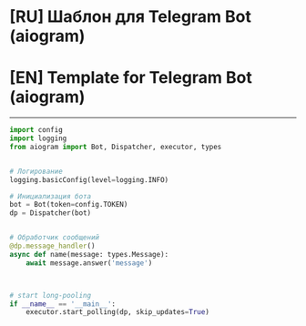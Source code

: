 # [RU] Шаблон для Telegram Bot (aiogram)
# [EN] Template for Telegram Bot (aiogram)
***
```python
import config
import logging
from aiogram import Bot, Dispatcher, executor, types


# Логирование
logging.basicConfig(level=logging.INFO)

# Инициализация бота
bot = Bot(token=config.TOKEN)
dp = Dispatcher(bot)


# Обработчик сообщений
@dp.message_handler()
async def name(message: types.Message):
    await message.answer('message')



# start long-pooling
if __name__ == '__main__':
    executor.start_polling(dp, skip_updates=True)
```
